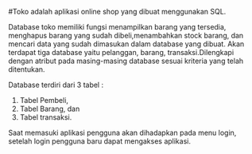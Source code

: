 #Toko adalah aplikasi online shop yang dibuat menggunakan SQL.

Database toko memiliki fungsi menampilkan barang yang tersedia, menghapus barang yang sudah
dibeli,menambahkan stock barang, dan mencari data yang sudah dimasukan dalam database yang dibuat.
Akan terdapat tiga database yaitu pelanggan, barang, transaksi.Dilengkapi dengan atribut pada
masing-masing database sesuai kriteria yang telah ditentukan.

Database terdiri dari 3 tabel :
1. Tabel Pembeli,
2. Tabel Barang, dan
3. Tabel transaksi.

Saat memasuki aplikasi pengguna akan dihadapkan pada menu login, setelah login pengguna baru
dapat mengakses aplikasi.
